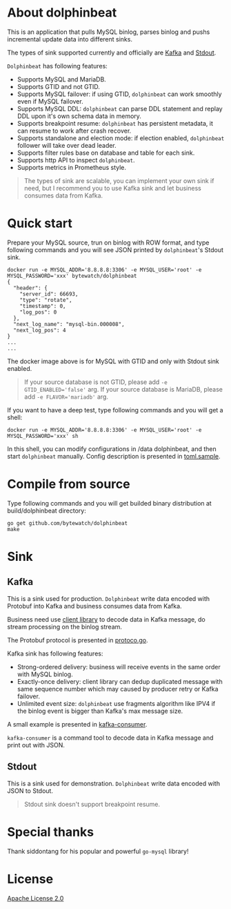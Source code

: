 # About dolphinbeat
This is an application that pulls MySQL binlog, parses binlog and pushs incremental update data into different sinks.

The types of sink supported currently and officially are [Kafka](#Kafka) and [Stdout](#Stdout).

`Dolphinbeat` has following features:
* Supports MySQL and MariaDB.
* Supports GTID and not GTID.
* Supports MySQL failover: if using GTID, `dolphinbeat` can work smoothly even if MySQL failover.
* Supports MySQL DDL: `dolphinbeat` can parse DDL statement and replay DDL upon it's own schema data in memory.
* Supports breakpoint resume: `dolphinbeat` has persistent metadata, it can resume to work after crash recover.
* Supports standalone and election mode: if election enabled, `dolphinbeat` follower will take over dead leader.
* Supports filter rules base on database and table for each sink.
* Supports http API to inspect `dolphinbeat`.
* Supports metrics in Prometheus style.

> The types of sink are scalable, you can implement your own sink if need, but I recommend you to use Kafka sink and let business consumes data from Kafka.

# Quick start
Prepare your MySQL source, trun on binlog with ROW format, and type following commands and you will see JSON printed by `dolphinbeat`'s Stdout sink.
```
docker run -e MYSQL_ADDR='8.8.8.8:3306' -e MYSQL_USER='root' -e MYSQL_PASSWORD='xxx' bytewatch/dolphinbeat
{
  "header": {
    "server_id": 66693,
    "type": "rotate",
    "timestamp": 0,
    "log_pos": 0
  },
  "next_log_name": "mysql-bin.000008",
  "next_log_pos": 4
}
...
...
```
The docker image above is for MySQL with GTID and only with Stdout sink enabled.
> If your source database is not GTID, please add `-e GTID_ENABLED='false'` arg.
> If your source database is MariaDB, please add `-e FLAVOR='mariadb'` arg.

If you want to have a deep test, type following commands and you will get a shell:
```
docker run -e MYSQL_ADDR='8.8.8.8:3306' -e MYSQL_USER='root' -e MYSQL_PASSWORD='xxx' sh
``` 
In this shell, you can modify configurations in /data dolphinbeat, and then start `dolphinbeat` manually. Config description is presented in [toml.sample]().

# Compile from source
Type following commands and you will get builded binary distribution at build/dolphinbeat directory:
```
go get github.com/bytewatch/dolphinbeat
make 
```
# Sink
## Kafka
This is a sink used for production. `Dolphinbeat` write data encoded with Protobuf into Kafka and business consumes data from Kafka. 

Business need use [client library]() to decode data in Kafka message, do stream processing on the binlog stream. 

The Protobuf protocol is presented in [protoco.go](). 

Kafka sink has following features:
* Strong-ordered delivery: business will receive events in the same order with MySQL binlog. 
* Exactly-once delivery: client library can dedup duplicated message with same sequence number which may caused by producer retry or Kafka failover.
* Unlimited event size: `dolphinbeat` use fragments algorithm like IPV4 if the binlog event is bigger than Kafka's max message size.

A small example is presented in [kafka-consumer]().

`kafka-consumer` is a command tool to  decode data in Kafka message and print out with JSON.


## Stdout
This is a sink used for demonstration. `Dolphinbeat` write data encoded with JSON to Stdout.

> Stdout sink doesn't support breakpoint resume.

# Special thanks
Thank siddontang for his popular and powerful `go-mysql` library!

# License
[Apache License 2.0](https://github.com/bytewatch/dolphinbeat/blob/master/LICENSE)
